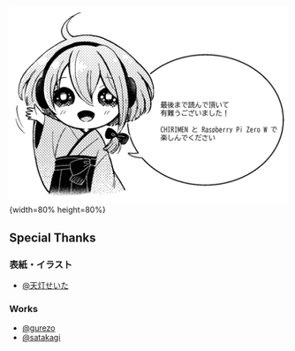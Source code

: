 
<section id="colophon" role="doc-colophon">

<section id="colophon-image" role="doc-colophon-image">

![](../images/byebye-a-word.png){width=80% height=80%}

</section>

## Special Thanks

### 表紙・イラスト
- [@天灯せいた](https://www.pixiv.net/users/31028725)

### Works
- [@gurezo](https://github.com/gurezo)
- [@satakagi](https://github.com/satakagi)

</section>
